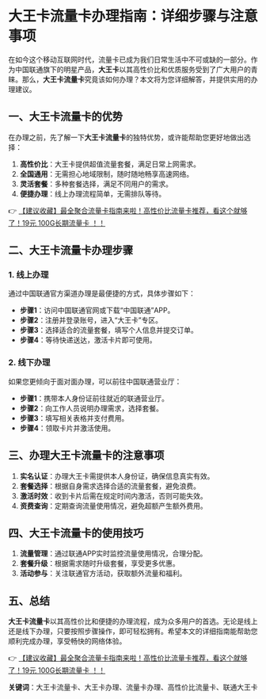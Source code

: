 # 大王卡流量卡办理指南：详细步骤与注意事项

在如今这个移动互联网时代，流量卡已成为我们日常生活中不可或缺的一部分。作为中国联通旗下的明星产品，**大王卡**以其高性价比和优质服务受到了广大用户的青睐。那么，**大王卡流量卡**究竟该如何办理？本文将为您详细解答，并提供实用的办理建议。

## 一、大王卡流量卡的优势

在办理之前，先了解一下**大王卡流量卡**的独特优势，或许能帮助您更好地做出选择：

1. **高性价比**：大王卡提供超值流量套餐，满足日常上网需求。
2. **全国通用**：无需担心地域限制，随时随地畅享高速网络。
3. **灵活套餐**：多种套餐选择，满足不同用户的需求。
4. **便捷办理**：线上办理流程简单，无需排队等待。

👉 [【建议收藏】最全聚合流量卡指南来啦！高性价比流量卡推荐，看这个就够了！19元 100G长期流量卡 ！！](https://bit.ly/Liuliangka)

## 二、大王卡流量卡办理步骤

### 1. 线上办理

通过中国联通官方渠道办理是最便捷的方式，具体步骤如下：

- **步骤1**：访问中国联通官网或下载“中国联通”APP。
- **步骤2**：注册并登录账号，进入“大王卡”专区。
- **步骤3**：选择适合的流量套餐，填写个人信息并提交订单。
- **步骤4**：等待快递送达，激活卡片即可使用。

### 2. 线下办理

如果您更倾向于面对面办理，可以前往中国联通营业厅：

- **步骤1**：携带本人身份证前往就近的联通营业厅。
- **步骤2**：向工作人员说明办理需求，选择套餐。
- **步骤3**：填写相关表格并支付费用。
- **步骤4**：领取卡片并激活使用。

## 三、办理大王卡流量卡的注意事项

1. **实名认证**：办理大王卡需提供本人身份证，确保信息真实有效。
2. **套餐选择**：根据自身需求选择合适的流量套餐，避免浪费。
3. **激活时效**：收到卡片后需在规定时间内激活，否则可能失效。
4. **资费查询**：定期查询流量使用情况，避免超额产生额外费用。

## 四、大王卡流量卡的使用技巧

1. **流量管理**：通过联通APP实时监控流量使用情况，合理分配。
2. **套餐升级**：根据需求随时升级套餐，享受更多优惠。
3. **活动参与**：关注联通官方活动，获取额外流量和福利。

## 五、总结

**大王卡流量卡**以其高性价比和便捷的办理流程，成为众多用户的首选。无论是线上还是线下办理，只要按照步骤操作，即可轻松拥有。希望本文的详细指南能帮助您顺利完成办理，享受畅快的网络体验。

👉 [【建议收藏】最全聚合流量卡指南来啦！高性价比流量卡推荐，看这个就够了！19元 100G长期流量卡 ！！](https://bit.ly/Liuliangka)

**关键词**：大王卡流量卡、大王卡办理、流量卡办理、高性价比流量卡、联通大王卡